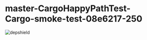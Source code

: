 # master-CargoHappyPathTest-Cargo-smoke-test-08e6217-250

![depshield](https://depshield.sonatype.org/badges/depshield-prod/master-CargoHappyPathTest-Cargo-smoke-test-08e6217-250/depshield.svg)